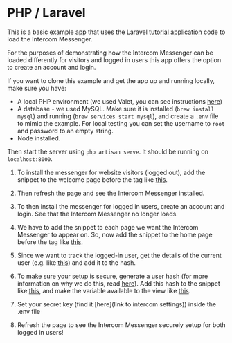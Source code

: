 # PHP / Laravel

This is a basic example app that uses the Laravel [tutorial application](https://laravel-news.com/your-first-laravel-application) code to load the Intercom Messenger.

For the purposes of demonstrating how the Intercom Messenger can be loaded differently for visitors and logged in users this app offers the option to create an account and login.

If you want to clone this example and get the app up and running locally, make sure you have:
- A local PHP environment (we used Valet, you can see instructions [here](https://laravel.com/docs/5.3/valet#valet-or-homestead))
- A database - we used MySQL. Make sure it is installed (`brew install mysql`) and running (`brew services start mysql`), and create a `.env` file to mimic the example. For local testing you can set the username to `root` and password to an empty string.
- Node installed.

Then start the server using `php artisan serve`. It should be running on `localhost:8000`.

1. To install the messenger for website visitors (logged out), add the snippet to the welcome page before the </body> tag like [this](link).
1. Then refresh the page and see the Intercom Messenger installed.


1. To then install the messenger for logged in users, create an account and login. See that the Intercom Messenger no longer loads.
1. We have to add the snippet to each page we want the Intercom Messenger to appear on. So, now add the snippet to the home page before the </body> tag like [this](link).
1. Since we want to track the logged-in user, get the details of the current user (e.g. like [this](link)) and add it to the hash.
1. To make sure your setup is secure, generate a user hash (for more information on why we do this, read [here](link)). Add this hash to the snippet like [this](link), and make the variable available to the view like [this](link).
1. Set your secret key (find it [here](link to intercom settings)) inside the .env file
1. Refresh the page to see the Intercom Messenger securely setup for both logged in users!
